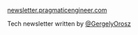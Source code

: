 [newsletter.pragmaticengineer.com](https://newsletter.pragmaticengineer.com/)

Tech newsletter written by [@GergelyOrosz](https://twitter.com/GergelyOrosz)
